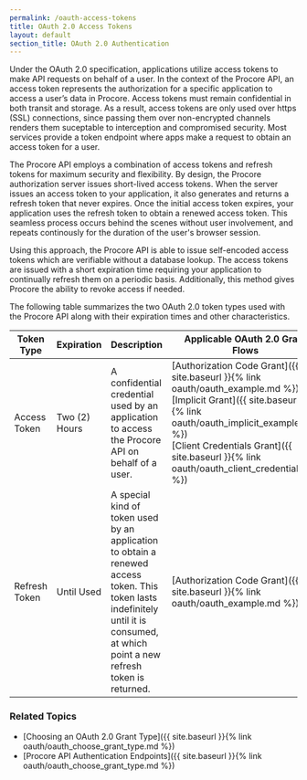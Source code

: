 ```yaml
---
permalink: /oauth-access-tokens
title: OAuth 2.0 Access Tokens
layout: default
section_title: OAuth 2.0 Authentication
---
```


Under the OAuth 2.0 specification, applications utilize access tokens to make API requests on behalf of a user.
In the context of the Procore API, an access token represents the authorization for a specific application to access a user’s data in Procore.
Access tokens must remain confidential in both transit and storage.
As a result, access tokens are only used over https (SSL) connections, since passing them over non-encrypted channels renders them suceptable to interception and compromised security.
Most services provide a token endpoint where apps make a request to obtain an access token for a user.

The Procore API employs a combination of access tokens and refresh tokens for maximum security and flexibility.
By design, the Procore authorization server issues short-lived access tokens.
When the server issues an access token to your application, it also generates and returns a refresh token that never expires.
Once the initial access token expires, your application uses the refresh token to obtain a renewed access token.
This seamless process occurs behind the scenes without user involvement, and repeats continously for the duration of the user's browser session.

Using this approach, the Procore API is able to issue self-encoded access tokens which are verifiable without a database lookup.
The access tokens are issued with a short expiration time requiring your application to continually refresh them on a periodic basis.
Additionally, this method gives Procore the ability to revoke access if needed.

The following table summarizes the two OAuth 2.0 token types used with the Procore API along with their expiration times and other characteristics.

| Token Type    | Expiration    | Description                                                                                                                                                                          |  Applicable OAuth 2.0 Grant Flows                                                                                                                                                                                                                               |
| ------------- | --------------|--------------------------------------------------------------------------------------------------------------------------------------------------------------------------------------|-----------------------------------------------------------------------------------------------------------------------------------------------------------------------------------------------------------------------------------------------------------------|
| Access Token  | Two (2) Hours | A confidential credential used by an application to access the Procore API on behalf of a user.                                                                                      | [Authorization Code Grant]({{ site.baseurl }}{% link oauth/oauth_example.md %})<br>[Implicit Grant]({{ site.baseurl }}{% link oauth/oauth_implicit_example.md %})<br>[Client Credentials Grant]({{ site.baseurl }}{% link oauth/oauth_client_credentials.md %}) |
| Refresh Token | Until Used    | A special kind of token used by an application to obtain a renewed access token. This token lasts indefinitely until it is consumed, at which point a new refresh token is returned. | [Authorization Code Grant]({{ site.baseurl }}{% link oauth/oauth_example.md %})                                                                                                                                                                                 |

### Related Topics

- [Choosing an OAuth 2.0 Grant Type]({{ site.baseurl }}{% link oauth/oauth_choose_grant_type.md %})
- [Procore API Authentication Endpoints]({{ site.baseurl }}{% link oauth/oauth_choose_grant_type.md %})